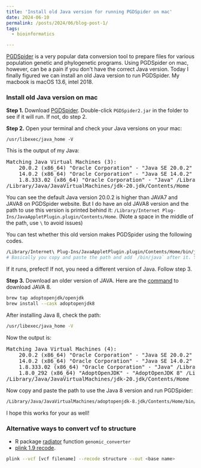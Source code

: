 ```yaml
---
title: 'Install old Java version for running PGDSpider on mac'
date: 2024-06-10
permalink: /posts/2024/06/blog-post-1/
tags:
  - bioinformatics

---
```


[PGDSpider](https://cmpg.unibe.ch/software/PGDSpider/) is a very popular data conversion tool to prepare files for various population genetic and phylogenetic programs. Using PGDSpider on mac, however, can be a pain if you don't have the correct Java version. Today I finally figured we can install an old Java version to run PGDSpider. My macbook is macOS 13.6, intel 2018. 

### Install old Java version on mac

**Step 1.** Download [PGDSpider](https://cmpg.unibe.ch/software/PGDSpider/). Double-click `PGDSpider2.jar` in the folder to see if it will run. If not, do step 2. 

**Step 2.** Open your terminal and check your Java versions on your mac:
```
/usr/libexec/java_home -V
``` 
This is the output of my Java:

<pre>
Matching Java Virtual Machines (3):
    20.0.2 (x86_64) "Oracle Corporation" - "Java SE 20.0.2" /Library/Java/JavaVirtualMachines/jdk-20.jdk/Contents/Home
    14.0.2 (x86_64) "Oracle Corporation" - "Java SE 14.0.2" /Library/Java/JavaVirtualMachines/jdk-14.0.2.jdk/Contents/Home
    1.8.333.02 (x86_64) "Oracle Corporation" - "Java" /Library/Internet Plug-Ins/JavaAppletPlugin.plugin/Contents/Home
/Library/Java/JavaVirtualMachines/jdk-20.jdk/Contents/Home
</pre>

You can see the default Java version 20.0.2 is higher than JAVA7 and JAVA8 on PGDSpider website. But I do have an old JAVA8 version and the path to use this version is printed behind it: `/Library/Internet Plug-Ins/JavaAppletPlugin.plugin/Contents/Home`. (Note a space in the middle of the path, use `\` to avoid issues)

You can test whether this old version makes PGDSpider using the following codes. 
```bash
/Library/Internet\ Plug-Ins/JavaAppletPlugin.plugin/Contents/Home/bin/java -Xmx1024m -Xms512m -jar /Applications/PGDSpider_2.1.1.5/PGDSpider2.jar
# Basically you copy and paste the path and add `/bin/java` after it. You need to modify the path to the folder you downloaded your `PGDSpider`. Mine is in folder `Applications`. 
```
If it runs, prefect! If not, you need a different version of Java. Follow step 3. 

**Step 3.** Download an older version of JAVA. Here are the [command](https://stackoverflow.com/questions/24342886/how-to-install-java-8-on-mac) to download JAVA 8.

```bash
brew tap adoptopenjdk/openjdk
brew install --cask adoptopenjdk8
```
After installing Java 8, check the path: 
```bash
/usr/libexec/java_home -V
```
Now the output is:

<pre>
Matching Java Virtual Machines (4):
    20.0.2 (x86_64) "Oracle Corporation" - "Java SE 20.0.2" /Library/Java/JavaVirtualMachines/jdk-20.jdk/Contents/Home
    14.0.2 (x86_64) "Oracle Corporation" - "Java SE 14.0.2" /Library/Java/JavaVirtualMachines/jdk-14.0.2.jdk/Contents/Home
    1.8.333.02 (x86_64) "Oracle Corporation" - "Java" /Library/Internet Plug-Ins/JavaAppletPlugin.plugin/Contents/Home
    1.8.0_292 (x86_64) "AdoptOpenJDK" - "AdoptOpenJDK 8" /Library/Java/JavaVirtualMachines/adoptopenjdk-8.jdk/Contents/Home
/Library/Java/JavaVirtualMachines/jdk-20.jdk/Contents/Home
</pre>

Now copy and paste the path to use the Java 8 version and run PGDSpider:
```bash
/Library/Java/JavaVirtualMachines/adoptopenjdk-8.jdk/Contents/Home/bin/java -Xmx1024m -Xms512m -jar /Applications/PGDSpider_2.1.1.5/PGDSpider2.jar 
```
I hope this works for your as well!

### Alternative ways to convert vcf to structure

- R package [radiator](https://thierrygosselin.github.io/radiator/) function `genomic_converter`
- [plink 1.9 recode](https://www.cog-genomics.org/plink/1.9/data#recode). 
```bash
plink --vcf [vcf filename] --recode structure --out <base name>
```
